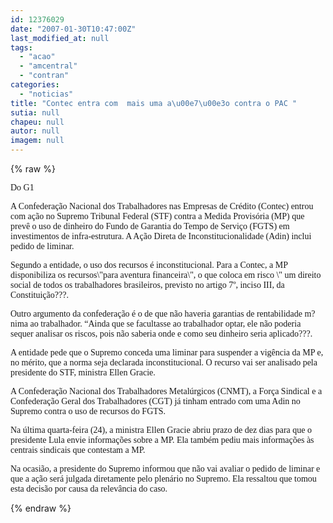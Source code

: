 ```yaml
---
id: 12376029
date: "2007-01-30T10:47:00Z"
last_modified_at: null
tags:
  - "acao"
  - "amcentral"
  - "contran"
categories:
  - "noticias"
title: "Contec entra com  mais uma a\u00e7\u00e3o contra o PAC "
sutia: null
chapeu: null
autor: null
imagem: null
---
```

{% raw %}
<p><P><FONT face=Verdana>Do G1</FONT></P></p>
<p><P><FONT face=Verdana>A Confederação Nacional dos Trabalhadores nas Empresas de Crédito (Contec) entrou com ação no Supremo Tribunal Federal (STF) contra a Medida Provisória (MP) que prevê o uso de dinheiro do Fundo de Garantia do Tempo de Serviço (FGTS) em investimentos de infra-estrutura. A Ação Direta de Inconstitucionalidade (Adin) inclui pedido de liminar. </FONT></P></p>
<p><P><FONT face=Verdana>Segundo a entidade, o uso dos recursos é inconstitucional. Para a Contec, a MP disponibiliza os recursos\"para aventura financeira\", o que coloca em risco \" um direito social de todos os trabalhadores brasileiros, previsto no artigo 7º, inciso III, da Constituição???. </FONT></P></p>
<p><P><FONT face=Verdana>Outro argumento da confederação é o de que não haveria garantias de rentabilidade m?nima ao trabalhador. “Ainda que se facultasse ao trabalhador optar, ele não poderia sequer analisar os riscos, pois não saberia onde e como seu dinheiro seria aplicado???. </FONT></P></p>
<p><P><FONT face=Verdana>A entidade pede que o Supremo conceda uma liminar para suspender a vigência da MP e, no mérito, que a norma seja declarada inconstitucional. O recurso vai ser analisado pela presidente do STF, ministra Ellen Gracie. </FONT></P></p>
<p><P><FONT face=Verdana>A Confederação Nacional dos Trabalhadores Metalúrgicos (CNMT), a Força Sindical e a Confederação Geral dos Trabalhadores (CGT) já tinham entrado com uma Adin no Supremo contra o uso de recursos do FGTS. </FONT></P></p>
<p><P><FONT face=Verdana>Na última quarta-feira (24), a ministra Ellen Gracie abriu prazo de dez dias para que o presidente Lula envie informações sobre a MP. Ela também pediu mais informações às centrais sindicais que contestam a MP. </FONT></P></p>
<p><P><FONT face=Verdana>Na ocasião, a presidente do Supremo informou que não vai avaliar o pedido de liminar e que a ação será julgada diretamente pelo plenário no Supremo. Ela ressaltou que tomou esta decisão por causa da relevância do caso.</FONT></P> </p>
{% endraw %}